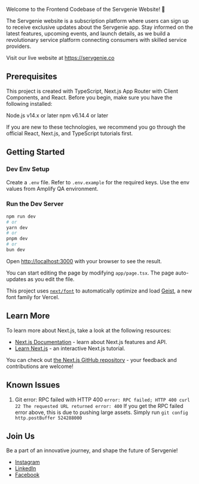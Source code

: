 Welcome to the Frontend Codebase of the Servgenie Website! 🚀

The Servgenie website is a subscription platform where users can sign up to receive exclusive updates about the Servgenie app. Stay informed on the latest features, upcoming events, and launch details, as we build a revolutionary service platform connecting consumers with skilled service providers.

Visit our live website at https://servgenie.co

## Prerequisites

This project is created with TypeScript, Next.js App Router with Client Components, and React. Before you begin, make sure you have the following installed:

Node.js v14.x or later
npm v6.14.4 or later

If you are new to these technologies, we recommend you go through the official React, Next.js, and TypeScript tutorials first.

## Getting Started

### Dev Env Setup
Create a `.env` file.
Refer to `.env.example` for the required keys.
Use the env values from Amplify QA environment.

### Run the Dev Server

```bash
npm run dev
# or
yarn dev
# or
pnpm dev
# or
bun dev
```

Open [http://localhost:3000](http://localhost:3000) with your browser to see the result.

You can start editing the page by modifying `app/page.tsx`. The page auto-updates as you edit the file.

This project uses [`next/font`](https://nextjs.org/docs/app/building-your-application/optimizing/fonts) to automatically optimize and load [Geist](https://vercel.com/font), a new font family for Vercel.

## Learn More

To learn more about Next.js, take a look at the following resources:

- [Next.js Documentation](https://nextjs.org/docs) - learn about Next.js features and API.
- [Learn Next.js](https://nextjs.org/learn) - an interactive Next.js tutorial.

You can check out [the Next.js GitHub repository](https://github.com/vercel/next.js) - your feedback and contributions are welcome!

## Known Issues

1. Git error: RPC failed with HTTP 400
`error: RPC failed; HTTP 400 curl 22 The requested URL returned error: 400`
If you get the RPC failed error above, this is due to pushing large assets. Simply run `git config http.postBuffer 524288000`

## Join Us

Be a part of an innovative journey, and shape the future of Servgenie!
- [Instagram](https://www.instagram.com/servgenie)
- [LinkedIn](https://www.linkedin.com/company/servgenie)
- [Facebook](https://www.facebook.com/servgenie.co)